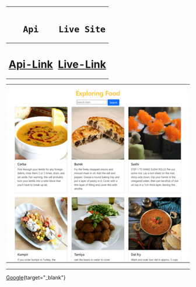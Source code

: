 <div align="center">
  
|<h1>**`Api`**</h1>|<h1>**`Live Site`**</h1>|
|:----:|:------:|
|<h1>**[Api-Link](https://www.themealdb.com/api/json/v1/1/search.php?s)**</h1>|<h1>**[Live-Link](https://ishrakabir.github.io/Meals-db/)**</h1>|

  ---
  <img src="./img.png" width="800px">
 <hr>
</div>


[Google](https://google.com){target="_blank"}
